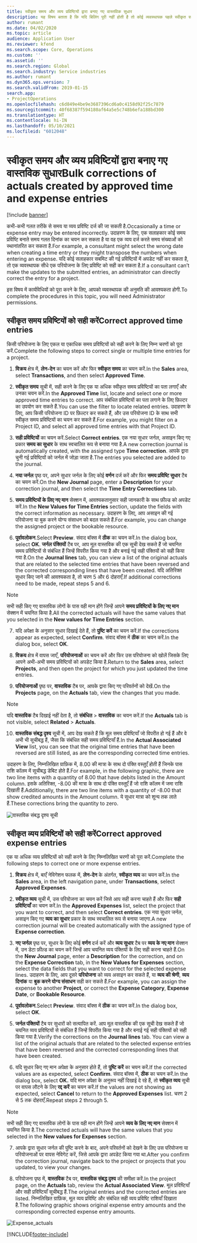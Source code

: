 ```yaml
---
title: स्वीकृत समय और व्यय प्रविष्टियों द्वारा बनाए गए वास्तविक सुधार
description: यह विषय बताता है कि यदि बिलिंग पूरी नहीं होती है तो कोई व्यवस्थापक पहले स्वीकृत समय या व्यय प्रविष्टियों के लिए एकल या थोक सुधार कैसे कर सकता है.
author: rumant
ms.date: 04/02/2020
ms.topic: article
audience: Application User
ms.reviewer: kfend
ms.search.scope: Core, Operations
ms.custom: ''
ms.assetid: ''
ms.search.region: Global
ms.search.industry: Service industries
ms.author: rumant
ms.dyn365.ops.version: 7
ms.search.validFrom: 2019-01-15
search.app:
- ProjectOperations
ms.openlocfilehash: c6d849e4be9e3687396cd6a0c4158d92f25c7879
ms.sourcegitcommit: 40f68387f594180af64a5e5c748b6efa188bd300
ms.translationtype: HT
ms.contentlocale: hi-IN
ms.lasthandoff: 05/10/2021
ms.locfileid: "6012048"
---
```

# <a name="bulk-corrections-of-actuals-created-by-approved-time-and-expense-entries"></a><span data-ttu-id="3b33a-103">स्वीकृत समय और व्यय प्रविष्टियों द्वारा बनाए गए वास्तविक सुधार</span><span class="sxs-lookup"><span data-stu-id="3b33a-103">Bulk corrections of actuals created by approved time and expense entries</span></span>

[!include [banner](../includes/psa-now-project-operations.md)]

<span data-ttu-id="3b33a-104">कभी-कभी गलत तरीके से समय या व्यय प्रविष्टि दर्ज की जा सकती है.</span><span class="sxs-lookup"><span data-stu-id="3b33a-104">Occasionally a time or expense entry may be entered incorrectly.</span></span> <span data-ttu-id="3b33a-105">उदाहरण के लिए, एक सलाहकार कोई समय प्रविष्टि बनाते समय गलत दिनांक का चयन कर सकता है या वह एक व्यय दर्ज करते समय संख्याओं को स्थानांतरित कर सकता है.</span><span class="sxs-lookup"><span data-stu-id="3b33a-105">For example, a consultant might select the wrong date when creating a time entry or they might transpose the numbers when entering an expense.</span></span> <span data-ttu-id="3b33a-106">यदि कोई सलाहकार सबमिट की गई प्रविष्टियों में अपडेट नहीं कर सकता है, तो एक व्यवस्थापक सीधे एक परियोजना के लिए प्रविष्टि को सही कर सकता है.</span><span class="sxs-lookup"><span data-stu-id="3b33a-106">If a consultant can’t make the updates to the submitted entries, an administrator can directly correct the entry for a project.</span></span>

<span data-ttu-id="3b33a-107">इस विषय में कार्यविधियों को पूरा करने के लिए, आपको व्यवस्थापक की अनुमति की आवश्यकता होगी.</span><span class="sxs-lookup"><span data-stu-id="3b33a-107">To complete the procedures in this topic, you will need Administrator permissions.</span></span>

## <a name="correct-approved-time-entries"></a><span data-ttu-id="3b33a-108">स्वीकृत समय प्रविष्टियों को सही करें</span><span class="sxs-lookup"><span data-stu-id="3b33a-108">Correct approved time entries</span></span>     

<span data-ttu-id="3b33a-109">किसी परियोजना के लिए एकल या एकाधिक समय प्रविष्टियों को सही करने के लिए निम्न चरणों को पूरा करें.</span><span class="sxs-lookup"><span data-stu-id="3b33a-109">Complete the following steps to correct single or multiple time entries for a project.</span></span>

1. <span data-ttu-id="3b33a-110">**विक्रय** क्षेत्र में, **लेन-देन** का चयन करें और फिर **स्वीकृत समय** का चयन करें.</span><span class="sxs-lookup"><span data-stu-id="3b33a-110">In the **Sales** area, select **Transactions**, and then select **Approved Time**.</span></span> 

2. <span data-ttu-id="3b33a-111">**स्वीकृत समय** सूची में, सही करने के लिए एक या अधिक स्वीकृत समय प्रविष्टियों का पता लगाएँ और उनका चयन करें.</span><span class="sxs-lookup"><span data-stu-id="3b33a-111">In the **Approved Time** list, locate and select one or more approved time entries to correct.</span></span> <span data-ttu-id="3b33a-112">आप संबंधित प्रविष्टियों का पता लगाने के लिए फ़िल्टर का उपयोग कर सकते हैं.</span><span class="sxs-lookup"><span data-stu-id="3b33a-112">You can use the filter to locate related entries.</span></span> <span data-ttu-id="3b33a-113">उदाहरण के लिए, आप किसी परियोजना ID पर फ़िल्टर कर सकते हैं, और उस परियोजना ID के साथ सभी स्वीकृत समय प्रविष्टियों का चयन कर सकते हैं.</span><span class="sxs-lookup"><span data-stu-id="3b33a-113">For example, you might filter on a Project ID, and select all approved time entries with that Project ID.</span></span>

3. <span data-ttu-id="3b33a-114">**सही प्रविष्टियों** का चयन करें.</span><span class="sxs-lookup"><span data-stu-id="3b33a-114">Select **Correct entries**.</span></span> <span data-ttu-id="3b33a-115">एक नया सुधार जर्नल, असाइन किए गए प्रकार **समय का सुधार** के साथ स्वचालित रूप से बनाया गया है.</span><span class="sxs-lookup"><span data-stu-id="3b33a-115">A new correction journal is automatically created, with the assigned type **Time correction**.</span></span> <span data-ttu-id="3b33a-116">आपके द्वारा चुनी गई प्रविष्टियों को जर्नल में जोड़ा जाता है.</span><span class="sxs-lookup"><span data-stu-id="3b33a-116">The entries you selected are added to the journal.</span></span> 

4. <span data-ttu-id="3b33a-117">**नया जर्नल** पृष्ठ पर, अपने सुधार जर्नल के लिए कोई **वर्णन** दर्ज करें और फिर **समय प्रविष्टि सुधार** टैब का चयन करें.</span><span class="sxs-lookup"><span data-stu-id="3b33a-117">On the **New Journal** page, enter a **Description** for your correction journal, and then select the **Time Entry Corrections** tab.</span></span>  
5. <span data-ttu-id="3b33a-118">**समय प्रविष्टियों के लिए नए मान** सेक्शन में, आवश्यकतानुसार सही जानकारी के साथ फ़ील्ड को अपडेट करें.</span><span class="sxs-lookup"><span data-stu-id="3b33a-118">In the **New Values for Time Entries** section, update the fields with the correct information as necessary.</span></span> <span data-ttu-id="3b33a-119">उदाहरण के लिए, आप असाइन की गई परियोजना या बुक करने योग्य संसाधन को बदल सकते हैं.</span><span class="sxs-lookup"><span data-stu-id="3b33a-119">For example, you can change the assigned project or the bookable resource.</span></span>

6. <span data-ttu-id="3b33a-120">**पूर्वावलोकन**.</span><span class="sxs-lookup"><span data-stu-id="3b33a-120">Select **Preview**.</span></span> <span data-ttu-id="3b33a-121">संवाद बॉक्स में **ठीक** का चयन करें.</span><span class="sxs-lookup"><span data-stu-id="3b33a-121">In the dialog box, select **OK**.</span></span> <span data-ttu-id="3b33a-122">**जर्नल पंक्तियों** टैब पर, आप मूल वास्तविक की एक सूची देख सकते हैं जो चयनित समय प्रविष्टियों से संबंधित हैं जिन्हें विपरीत किया गया है और बनाई गई सही पंक्तियों को सही किया गया है.</span><span class="sxs-lookup"><span data-stu-id="3b33a-122">On the **Journal lines** tab, you can view a list of the original actuals that are related to the selected time entries that have been reversed and the corrected corresponding lines that have been created.</span></span> <span data-ttu-id="3b33a-123">यदि अतिरिक्त सुधार किए जाने की आवश्यकता है, तो चरण 5 और 6 दोहराएँ.</span><span class="sxs-lookup"><span data-stu-id="3b33a-123">If additional corrections need to be made, repeat steps 5 and 6.</span></span> 

> [!NOTE]
> <span data-ttu-id="3b33a-124">सभी सही किए गए वास्तविक लोगों के पास वही मान होंगे जिन्हें आपने **समय प्रविष्टियों के लिए नए मान** सेक्शन में चयनित किया है.</span><span class="sxs-lookup"><span data-stu-id="3b33a-124">All the corrected actuals will have the same values that you selected in the **New values for Time Entries** section.</span></span>

7. <span data-ttu-id="3b33a-125">यदि अपेक्षा के अनुसार सुधार दिखाई देते हैं, तो **पुष्टि करें** का चयन करें.</span><span class="sxs-lookup"><span data-stu-id="3b33a-125">If the corrections appear as expected, select **Confirm**.</span></span> <span data-ttu-id="3b33a-126">संवाद बॉक्स में **ठीक** का चयन करें.</span><span class="sxs-lookup"><span data-stu-id="3b33a-126">In the dialog box, select **OK**.</span></span>

8. <span data-ttu-id="3b33a-127">**विक्रय** क्षेत्र में वापस जाएँ, **परियोजनाओं** का चयन करें और फिर उस परियोजना को खोलें जिसके लिए आपने अभी-अभी समय प्रविष्टियों को अपडेट किया है.</span><span class="sxs-lookup"><span data-stu-id="3b33a-127">Return to the **Sales** area, select **Projects**, and then open the project for which you just updated the time entries.</span></span> 

9. <span data-ttu-id="3b33a-128">**परियोजनाओं** पृष्ठ पर, **वास्तविक** टैब पर, आपके द्वारा किए गए परिवर्तनों को देखें.</span><span class="sxs-lookup"><span data-stu-id="3b33a-128">On the **Projects** page, on the **Actuals** tab, view the changes that you made.</span></span> 

> [!NOTE]
> <span data-ttu-id="3b33a-129">यदि **वास्तविक** टैब दिखाई नहीं देता है, तो **संबंधित** > **वास्तविक** का चयन करें.</span><span class="sxs-lookup"><span data-stu-id="3b33a-129">If the **Actuals** tab is not visible, select **Related** > **Actuals**.</span></span>  

10. <span data-ttu-id="3b33a-130">**वास्तविक संबद्ध दृश्य** सूची में, आप देख सकते हैं कि मूल समय प्रविष्टियाँ जो विपरीत हो गई हैं और वे अभी भी सूचीबद्ध हैं, जैसा कि संबंधित सही समय प्रविष्टियाँ हैं.</span><span class="sxs-lookup"><span data-stu-id="3b33a-130">In the **Actual Associated View** list, you can see that the original time entries that have been reversed are still listed, as are the corresponding corrected time entries.</span></span> 

<span data-ttu-id="3b33a-131">उदाहरण के लिए, निम्नलिखित ग्राफ़िक में, 8.00 की मात्रा के साथ दो पंक्ति वस्तुएँ होती हैं जिनके पास राशि कॉलम में सूचीबद्ध डेबिट होते हैं.</span><span class="sxs-lookup"><span data-stu-id="3b33a-131">For example, in the following graphic, there are two line items with a quantity of 8.00 that have debits listed in the Amount column.</span></span> <span data-ttu-id="3b33a-132">इसके अतिरिक्त, -8.00 की मात्रा के साथ दो पंक्ति वस्तुएँ हैं जो राशि कॉलम में जमा राशि दिखाती हैं.</span><span class="sxs-lookup"><span data-stu-id="3b33a-132">Additionally, there are two line items with a quantity of -8.00 that show credited amounts in the Amount column.</span></span> <span data-ttu-id="3b33a-133">ये सुधार मात्रा को शून्य तक लाते हैं.</span><span class="sxs-lookup"><span data-stu-id="3b33a-133">These corrections bring the quantity to zero.</span></span>

![वास्तविक संबद्ध दृश्य सूची](https://github.com/MicrosoftDocs/dynamics-365-customer-engagement-pr/blob/bulk-corrections-actuals-created-by-approved-time-expense-entries.md/time-actuals.png)
 
## <a name="correct-approved-expense-entries"></a><span data-ttu-id="3b33a-135">स्वीकृत व्यय प्रविष्टियों को सही करें</span><span class="sxs-lookup"><span data-stu-id="3b33a-135">Correct approved expense entries</span></span>

<span data-ttu-id="3b33a-136">एक या अधिक व्यय प्रविष्टियों को सही करने के लिए निम्नलिखित चरणों को पूरा करें.</span><span class="sxs-lookup"><span data-stu-id="3b33a-136">Complete the following steps to correct one or more expense entries.</span></span> 

1. <span data-ttu-id="3b33a-137">**विक्रय** क्षेत्र में, बाएँ नेविगेशन फलक में, **लेन-देन** के अंतर्गत, **स्वीकृत व्यय** का चयन करें.</span><span class="sxs-lookup"><span data-stu-id="3b33a-137">In the **Sales** area, in the left navigation pane, under **Transactions**, select **Approved Expenses**.</span></span>

2. <span data-ttu-id="3b33a-138">**स्वीकृत व्यय** सूची में, उस परियोजना का चयन करें जिसे आप सही करना चाहते हैं और फिर **सही प्रविष्टियाँ** का चयन करें.</span><span class="sxs-lookup"><span data-stu-id="3b33a-138">In the **Approved Expenses** list, select the project that you want to correct, and then select **Correct entries**.</span></span> <span data-ttu-id="3b33a-139">एक नया सुधार जर्नल, असाइन किए गए **व्यय का सुधार** प्रकार के साथ स्वचालित रूप से बनाया जाएगा.</span><span class="sxs-lookup"><span data-stu-id="3b33a-139">A new correction journal will be created automatically with the assigned type of **Expense correction**.</span></span> 

3. <span data-ttu-id="3b33a-140">**नए जर्नल** पृष्ठ पर, सुधार के लिए कोई **वर्णन** दर्ज करें और **व्यय सुधार** टैब पर **व्यय के नए मान** सेक्शन में, उन डेटा फ़ील्ड का चयन करें जिन्हें आप चयनित व्यय पंक्तियों के लिए सही करना चाहते हैं.</span><span class="sxs-lookup"><span data-stu-id="3b33a-140">On the **New Journal** page, enter a **Description** for the correction, and on the **Expense Correction** tab, in the **New Values for Expenses** section, select the data fields that you want to correct for the selected expense lines.</span></span> <span data-ttu-id="3b33a-141">उदाहरण के लिए, आप दूसरे **परियोजना** को व्यय असाइन कर सकते हैं, या **व्यय की श्रेणी**, **व्यय दिनांक** या **बुक करने योग्य संसाधन** सही कर सकते हैं.</span><span class="sxs-lookup"><span data-stu-id="3b33a-141">For example, you can assign the expense to another **Project**, or correct the **Expense Category**, **Expense Date**, or **Bookable Resource**.</span></span>

4. <span data-ttu-id="3b33a-142">**पूर्वावलोकन**.</span><span class="sxs-lookup"><span data-stu-id="3b33a-142">Select **Preview**.</span></span> <span data-ttu-id="3b33a-143">संवाद बॉक्स में **ठीक** का चयन करें.</span><span class="sxs-lookup"><span data-stu-id="3b33a-143">In the dialog box, select **OK**.</span></span> 

5. <span data-ttu-id="3b33a-144">**जर्नल पंक्तियों** टैब पर सुधारों को सत्यापित करें. आप मूल वास्तविक की एक सूची देख सकते हैं जो चयनित व्यय प्रविष्टियों से संबंधित हैं जिन्हें विपरीत किया गया है और बनाई गई सही पंक्तियों को सही किया गया है.</span><span class="sxs-lookup"><span data-stu-id="3b33a-144">Verify the corrections on the **Journal lines** tab. You can view a list of the original actuals that are related to the selected expense entries that have been reversed and the corrected corresponding lines that have been created.</span></span>

6. <span data-ttu-id="3b33a-145">यदि सुधार किए गए मान अपेक्षा के अनुसार होते हैं, तो **पुष्टि करें** का चयन करें.</span><span class="sxs-lookup"><span data-stu-id="3b33a-145">If the corrected values are as expected, select **Confirm**.</span></span> <span data-ttu-id="3b33a-146">संवाद बॉक्स में, **ठीक** का चयन करें.</span><span class="sxs-lookup"><span data-stu-id="3b33a-146">In the dialog box, select **OK.**</span></span> <span data-ttu-id="3b33a-147">यदि मान अपेक्षा के अनुरूप नहीं दिखाई दे रहे हैं, तो **स्वीकृत व्यय** सूची पर वापस लौटने के लिए **रद्द करें** का चयन करें.</span><span class="sxs-lookup"><span data-stu-id="3b33a-147">If the values are not showing as expected, select **Cancel** to return to the **Approved Expenses** list.</span></span> <span data-ttu-id="3b33a-148">चरण 2 से 5 तक दोहराएँ.</span><span class="sxs-lookup"><span data-stu-id="3b33a-148">Repeat steps 2 through 5.</span></span> 

> [!NOTE]
> <span data-ttu-id="3b33a-149">सभी सही किए गए वास्तविक लोगों के पास वही मान होंगे जिन्हें आपने **व्यय के लिए नए मान** सेक्शन में चयनित किया है.</span><span class="sxs-lookup"><span data-stu-id="3b33a-149">The corrected actuals will have the same values that you selected in the **New values for Expenses** section.</span></span>

7. <span data-ttu-id="3b33a-150">आपके द्वारा सुधार जर्नल की पुष्टि करने के बाद, अपने परिवर्तनों को देखने के लिए उस परियोजना या परियोजनाओं पर वापस नेविगेट करें, जिसे आपके द्वारा अपडेट किया गया था.</span><span class="sxs-lookup"><span data-stu-id="3b33a-150">After you confirm the correction journal, navigate back to the project or projects that you updated, to view your changes.</span></span>  

8. <span data-ttu-id="3b33a-151">परियोजना पृष्ठ में, **वास्तविक** टैब पर, **वास्तविक संबद्ध दृश्य** की समीक्षा करें.</span><span class="sxs-lookup"><span data-stu-id="3b33a-151">In the project page, on the **Actuals** tab, review the **Actual Associated View**.</span></span> <span data-ttu-id="3b33a-152">मूल प्रविष्टियाँ और सही प्रविष्टियाँ सूचीबद्ध हैं.</span><span class="sxs-lookup"><span data-stu-id="3b33a-152">The original entries and the corrected entries are listed.</span></span> <span data-ttu-id="3b33a-153">निम्नलिखित ग्राफ़िक, मूल व्यय प्रविष्टि और संबंधित सही व्यय प्रविष्टि राशियाँ दिखाता है.</span><span class="sxs-lookup"><span data-stu-id="3b33a-153">The following graphic shows original expense entry amounts and the corresponding corrected expense entry amounts.</span></span> 

![Expense_actuals](https://user-images.githubusercontent.com/60806505/77122219-4cd52900-69fa-11ea-8349-ccd2ffebf640.png)


[!INCLUDE[footer-include](../includes/footer-banner.md)]